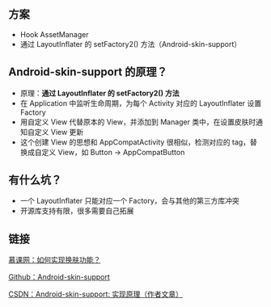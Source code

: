 ## 方案

- Hook AssetManager
- 通过 LayoutInflater 的 setFactory2() 方法（Android-skin-support）

## Android-skin-support 的原理？

- 原理：**通过 LayoutInflater 的 setFactory2() 方法**
- 在 Application 中监听生命周期，为每个 Activity 对应的 LayoutInflater 设置 Factory
- 用自定义 View 代替原本的 View，并添加到 Manager 类中，在设置皮肤时通知自定义 View 更新
- 这个创建 View 的思想和 AppCompatActivity 很相似，检测对应的 tag，替换成自定义 View，如 Button -> AppCompatButton

## 有什么坑？

- 一个 LayoutInflater 只能对应一个 Factory，会与其他的第三方库冲突
- 开源库支持有限，很多需要自己拓展

## 链接

[慕课网：如何实现换肤功能？](https://coding.imooc.com/lesson/317.html#mid=22318)

[Github：Android-skin-support](https://github.com/ximsfei/Android-skin-support)

[CSDN：Android-skin-support: 实现原理（作者文章）](https://blog.csdn.net/ximsfei/article/details/54604310)

